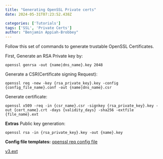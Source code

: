 ```yaml
---
title: "Generating OpenSSL Private certs"
date: 2024-05-31T07:23:52.438Z

categories: ['Tutorials']
tags: ['SSL', 'Private Certs']
author: "Benjamin Appiah-Brobbey"
---
```


Follow this set of commands to generate trustable OpenSSL Certificates.

<!--more-->

First, Generate an RSA Private key by:

```plaintext
openssl genrsa -out {name|dns_name}.key 2048
```

Generate a CSR(Certificate signing Request):

```plaintext
openssl req -new -key {rsa_private_key}.key -config {config_file_name}.conf -out {name|dns_name}.csr
```

Generate certificate:

```plaintext
openssl x509 -req -in {csr_name}.csr -signkey {rsa_private_key}.key -out {cert_name}.crt -days {validity_days} -sha256 -extfile {file_name}.ext
```

**Extras**
Public key generation:
```plaintext
openssl rsa -in {rsa_private_key}.key -out {name}.key
```

**Config file templates:**
[openssl req config file](https://gist.github.com/fanky5g/398c5cac84629eebfd7811598c36b9ac)

[v3.ext](https://gist.github.com/fanky5g/89a0ce74c8b8639ec06ce64a4b7c4101)